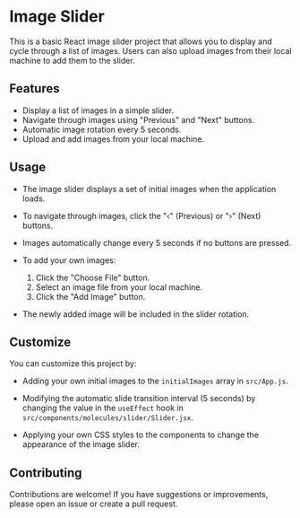 # Image Slider

This is a basic React image slider project that allows you to display and cycle through a list of images. Users can also upload images from their local machine to add them to the slider.

## Features

- Display a list of images in a simple slider.
- Navigate through images using "Previous" and "Next" buttons.
- Automatic image rotation every 5 seconds.
- Upload and add images from your local machine.

## Usage

- The image slider displays a set of initial images when the application loads.

- To navigate through images, click the "&#8249;" (Previous) or "&#8250;" (Next) buttons.

- Images automatically change every 5 seconds if no buttons are pressed.

- To add your own images:
  1. Click the "Choose File" button.
  2. Select an image file from your local machine.
  3. Click the "Add Image" button.

- The newly added image will be included in the slider rotation.

## Customize

You can customize this project by:

- Adding your own initial images to the `initialImages` array in `src/App.js`.

- Modifying the automatic slide transition interval (5 seconds) by changing the value in the `useEffect` hook in `src/components/molecules/slider/Slider.jsx`.

- Applying your own CSS styles to the components to change the appearance of the image slider.

## Contributing

Contributions are welcome! If you have suggestions or improvements, please open an issue or create a pull request.

